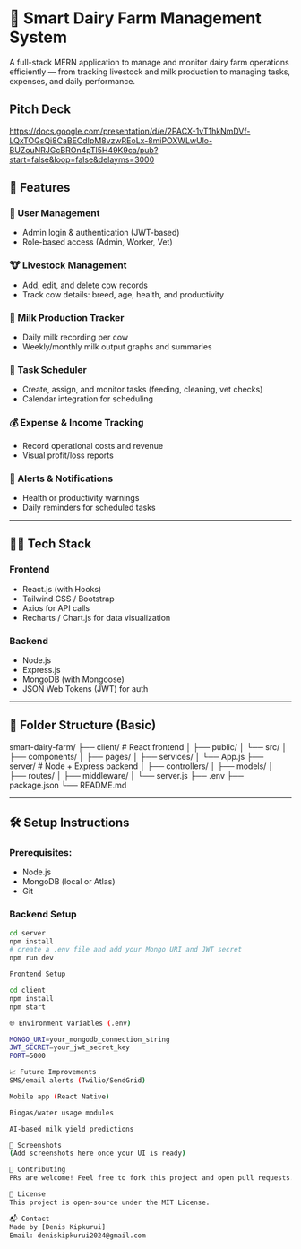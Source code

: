 # 🐄 Smart Dairy Farm Management System

A full-stack MERN application to manage and monitor dairy farm operations efficiently — from tracking livestock and milk production to managing tasks, expenses, and daily performance.

## Pitch Deck
https://docs.google.com/presentation/d/e/2PACX-1vT1hkNmDVf-LQxTOGsQi8CaBECdIpM8vzwREoLx-8miPOXWLwUlo-BUZouNRJGcBROn4pTl5H49K9ca/pub?start=false&loop=false&delayms=3000

## 🚀 Features

### 👤 User Management
- Admin login & authentication (JWT-based)
- Role-based access (Admin, Worker, Vet)

### 🐮 Livestock Management
- Add, edit, and delete cow records
- Track cow details: breed, age, health, and productivity

### 🥛 Milk Production Tracker
- Daily milk recording per cow
- Weekly/monthly milk output graphs and summaries

### 📆 Task Scheduler
- Create, assign, and monitor tasks (feeding, cleaning, vet checks)
- Calendar integration for scheduling

### 💰 Expense & Income Tracking
- Record operational costs and revenue
- Visual profit/loss reports

### 🔔 Alerts & Notifications
- Health or productivity warnings
- Daily reminders for scheduled tasks

---

## 🧑‍💻 Tech Stack

### Frontend
- React.js (with Hooks)
- Tailwind CSS / Bootstrap
- Axios for API calls
- Recharts / Chart.js for data visualization

### Backend
- Node.js
- Express.js
- MongoDB (with Mongoose)
- JSON Web Tokens (JWT) for auth

---

## 📂 Folder Structure (Basic)

smart-dairy-farm/
├── client/ # React frontend
│ ├── public/
│ └── src/
│ ├── components/
│ ├── pages/
│ ├── services/
│ └── App.js
├── server/ # Node + Express backend
│ ├── controllers/
│ ├── models/
│ ├── routes/
│ ├── middleware/
│ └── server.js
├── .env
├── package.json
└── README.md

---

## 🛠️ Setup Instructions

### Prerequisites:
- Node.js
- MongoDB (local or Atlas)
- Git

### Backend Setup

```bash
cd server
npm install
# create a .env file and add your Mongo URI and JWT secret
npm run dev

Frontend Setup

cd client
npm install
npm start

🌐 Environment Variables (.env)

MONGO_URI=your_mongodb_connection_string
JWT_SECRET=your_jwt_secret_key
PORT=5000

📈 Future Improvements
SMS/email alerts (Twilio/SendGrid)

Mobile app (React Native)

Biogas/water usage modules

AI-based milk yield predictions

📸 Screenshots
(Add screenshots here once your UI is ready)

🤝 Contributing
PRs are welcome! Feel free to fork this project and open pull requests.

📄 License
This project is open-source under the MIT License.

📬 Contact
Made by [Denis Kipkurui]
Email: deniskipkurui2024@gmail.com